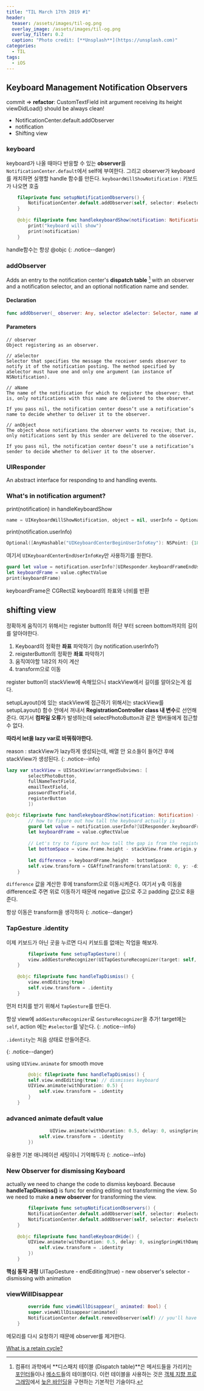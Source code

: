 ```yaml
---
title: "TIL March 17th 2019 #1"
header:
  teaser: /assets/images/til-og.png
  overlay_image: /assets/images/til-og.png
  overlay_filter: 0.2
  caption: "Photo credit: [**Unsplash**](https://unsplash.com)"
categories:
  - TIL
tags:
  - iOS
---
```




## Keyboard Management Notification Observers

commit => **refactor**: CustomTextField init argument receiving its height
viewDidLoad() should be always clean!



- NotificationCenter.default.addObserver
- notification
- Shifting view



### keyboard

keyboard가 나올 때마다 반응할 수 있는 **observer**를 `NotificationCenter.default`에서 self에 부여한다. 그리고 observer가 keyboard를 캐치하면 실행할 handle 함수를 만든다. `keyboardWillShowNotification` : 키보드가 나오면 호출

```swift
	fileprivate func setupNotificationObservers() {
        NotificationCenter.default.addObserver(self, selector: #selector(handlekeyboardShow), name: UIResponder.keyboardWillShowNotification, object: nil)
    }
    
    @objc fileprivate func handlekeyboardShow(notification: Notification) {
        print("keyboard will show")
      	print(notification)
    }
```

handle함수는 항상 @objc
{: .notice--danger}



### addObserver

Adds an entry to the notification center's **dispatch table** [^1] with an observer and a notification selector, and an optional notification name and sender.

[^1]:컴퓨터 과학에서 **디스패치 테이블 (Dispatch table)**은 메서드들을 가리키는 [포인터](https://ko.wikipedia.org/wiki/%ED%8F%AC%EC%9D%B8%ED%84%B0_(%ED%94%84%EB%A1%9C%EA%B7%B8%EB%9E%98%EB%B0%8D))들이나 [메소드](https://ko.wikipedia.org/wiki/%EB%A9%94%EC%86%8C%EB%93%9C_(%EC%BB%B4%ED%93%A8%ED%84%B0_%ED%94%84%EB%A1%9C%EA%B7%B8%EB%9E%98%EB%B0%8D))들의 테이블이다. 이런 테이블을 사용하는 것은 [객체 지향 프로그래밍](https://ko.wikipedia.org/wiki/%EA%B0%9D%EC%B2%B4_%EC%A7%80%ED%96%A5_%ED%94%84%EB%A1%9C%EA%B7%B8%EB%9E%98%EB%B0%8D)에서 [늦은 바인딩](https://ko.wikipedia.org/w/index.php?title=%EB%8A%A6%EC%9D%80_%EB%B0%94%EC%9D%B8%EB%94%A9&action=edit&redlink=1)을 구현하는 기본적인 기술이다.



#### Declaration

```swift
func addObserver(_ observer: Any, selector aSelector: Selector, name aName: NSNotification.Name?, object anObject: Any?)
```

#### Parameters

```
// observer
Object registering as an observer.

// aSelector
Selector that specifies the message the receiver sends observer to notify it of the notification posting. The method specified by aSelector must have one and only one argument (an instance of NSNotification).

// aName
The name of the notification for which to register the observer; that is, only notifications with this name are delivered to the observer.

If you pass nil, the notification center doesn’t use a notification’s name to decide whether to deliver it to the observer.

// anObject
The object whose notifications the observer wants to receive; that is, only notifications sent by this sender are delivered to the observer.

If you pass nil, the notification center doesn’t use a notification’s sender to decide whether to deliver it to the observer.
```



### UIResponder

An abstract interface for responding to and handling events. 



### What's in notification argument?

print(notification) in handleKeyboardShow

```swift
name = UIKeyboardWillShowNotification, object = nil, userInfo = Optional([AnyHashable("UIKeyboardFrameEndUserInfoKey"): NSRect: {{0, 477}, {375, 335}}, AnyHashable("UIKeyboardAnimationCurveUserInfoKey"): 7, AnyHashable("UIKeyboardBoundsUserInfoKey"): NSRect: {{0, 0}, {375, 335}}, AnyHashable("UIKeyboardIsLocalUserInfoKey"): 1, AnyHashable("UIKeyboardFrameBeginUserInfoKey"): NSRect: {{0, 812}, {375, 335}}, AnyHashable("UIKeyboardCenterEndUserInfoKey"): NSPoint: {187.5, 644.5}, AnyHashable("UIKeyboardAnimationDurationUserInfoKey"): 0.25, AnyHashable("UIKeyboardCenterBeginUserInfoKey"): NSPoint: {187.5, 979.5}])
```

print(notification.userInfo)

```swift
Optional([AnyHashable("UIKeyboardCenterBeginUserInfoKey"): NSPoint: {187.5, 979.5}, AnyHashable("UIKeyboardAnimationCurveUserInfoKey"): 7, AnyHashable("UIKeyboardIsLocalUserInfoKey"): 1, AnyHashable("UIKeyboardBoundsUserInfoKey"): NSRect: {{0, 0}, {375, 335}}, AnyHashable("UIKeyboardFrameBeginUserInfoKey"): NSRect: {{0, 812}, {375, 335}}, AnyHashable("UIKeyboardAnimationDurationUserInfoKey"): 0.25, AnyHashable("UIKeyboardCenterEndUserInfoKey"): NSPoint: {187.5, 644.5}, AnyHashable("UIKeyboardFrameEndUserInfoKey"): NSRect: {{0, 477}, {375, 335}}])
```



여기서 `UIKeyboardCenterEndUserInfoKey`만 사용하기를 원한다.

```swift
guard let value = notification.userInfo?[UIResponder.keyboardFrameEndUserInfoKey] as? NSValue else { return }
let keyboardFrame = value.cgRectValue
print(keyboardFrame)
```

keyboardFrame은 CGRect로 keyboard의 좌표와 너비를 반환



## shifting view

정확하게 움직이기 위해서는 register button의 하단 부터 screen bottom까지의 길이를 알아야한다.

1. Keyboard의 정확한 **좌표** 파악하기 (by notification.userInfo?)
2. reigsterButton의 정확한 **좌표** 파악하기
3. 움직여야할 1과2의 차이 계산
4. transform으로 이동



 register button이 stackView에 속해있으니 stackView에서 길이를 알아오는게 쉽다.

setupLayout()에 있는 stackView에 접근하기 위해서는 stackView를 setupLayout() 함수 안에서 꺼내서 **RegistrationController class 내 변수**로 선언해준다. 여기서 **컴파일 오류**가 발생하는데 selectPhotoButton과 같은 멤버들에게 접근할 수 없다. 

**따라서 let을 lazy var로 바꿔줘야한다.**

reason : stackView가 lazy하게 생성되는데, 배열 안 요소들이 들어간 후에 stackView가 생성된다. 
{: .notice--info}

```swift
lazy var stackView = UIStackView(arrangedSubviews: [
        selectPhotoButton,
        fullNameTextField,
        emailTextField,
        passwordTextField,
        registerButton
        ])
```



```swift
@objc fileprivate func handlekeyboardShow(notification: Notification) {
        // how to figure out how tall the keyboard actually is
        guard let value = notification.userInfo?[UIResponder.keyboardFrameEndUserInfoKey] as? NSValue else { return }
        let keyboardFrame = value.cgRectValue
        
        // Let's try to figure out how tall the gap is from the register button to the bottom of the screen
        let bottomSpace = view.frame.height - stackView.frame.origin.y - stackView.frame.height
        
        let difference = keyboardFrame.height - bottomSpace
        self.view.transform = CGAffineTransform(translationX: 0, y: -difference - 8)
    }
```

`difference` 값을 계산한 후에 transform으로 이동시켜준다.
여기서 y축 이동을 difference로 주면 위로 이동하기 때문에 negative 값으로 주고 padding 값으로 8을 준다.



항상 이동은 transform을 생각하자
{: .notice--danger}



### TapGesture .identity

이제 키보드가 아닌 곳을 누르면 다시 키보드를 없애는 작업을 해보자.

```swift
		fileprivate func setupTapGesture() {
        view.addGestureRecognizer(UITapGestureRecognizer(target: self, action: #selector(handleTapDismiss)))
    }
    
    @objc fileprivate func handleTapDismiss() {
        view.endEditing(true)
      	self.view.transform = .identity
    }
```

먼저 터치를 받기 위해서 `TapGesture`를 만든다. 

항상 view에 `addGestureRecognizer`로 `GestureRecognizer`을 추가! target에는 `self`, action 에는 `#selector`를 넣는다.
{: .notice--info}

`.identity`는 처음 상태로 만들어준다.

{: .notice--danger}



using `UIView.animate` for smooth move

```swift
		@objc fileprivate func handleTapDismiss() {
        self.view.endEditing(true) // dismisses keyboard
        UIView.animate(withDuration: 0.5) {
            self.view.transform = .identity
        }
    }
```



### advanced animate default value

```swift
				UIView.animate(withDuration: 0.5, delay: 0, usingSpringWithDamping: 1, initialSpringVelocity: 1, options: .curveEaseOut, animations: {
            self.view.transform = .identity
        })
```

유용한 기본 애니메이션 세팅이니 기억해두자
{: .notice--info}



### New Observer for dismissing Keyboard

actually we need to change the code to dismiss keyboard.
Because **handleTapDismiss()** is func for ending editing not transforming the view.
So we need to make **a new observer** for transforming the view.

```swift
		fileprivate func setupNotificationObservers() {
        NotificationCenter.default.addObserver(self, selector: #selector(handlekeyboardShow), name: UIResponder.keyboardWillShowNotification, object: nil)
        NotificationCenter.default.addObserver(self, selector: #selector(handleKeyboardHide), name: UIResponder.keyboardWillHideNotification, object: nil)
    }
    
    @objc fileprivate func handleKeyboardHide() {
        UIView.animate(withDuration: 0.5, delay: 0, usingSpringWithDamping: 1, initialSpringVelocity: 1, options: .curveEaseOut, animations: {
            self.view.transform = .identity
        })
    }
```

**핵심 동작 과정**
UITapGesture - endEditing(true) - new observer's selector - dismissing with animation



### viewWillDisappear

```swift
		override func viewWillDisappear(_ animated: Bool) {
        super.viewWillDisappear(animated)
        NotificationCenter.default.removeObserver(self) // you'll have a retain cycle
    }
```

메모리를 다시 요청하기 때문에 observer를 제거한다.

[What is a retain cycle?](https://baked-corn.tistory.com/30)


